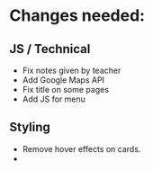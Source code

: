 # Changes needed:

## JS / Technical

- Fix notes given by teacher
- Add Google Maps API
- Fix title on some pages
- Add JS for menu

## Styling

- Remove hover effects on cards. 
- 

